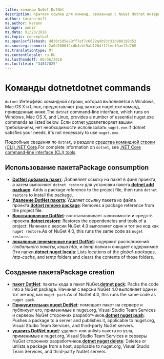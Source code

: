 ```yaml
---
title: команды NuGet DotNet
description: Краткая ссылка для команд, связанных с NuGet dotnet интерфейс командной строки.
author: karann-msft
ms.author: karann
manager: unnir
ms.date: 01/23/2018
ms.topic: conceptual
ms.openlocfilehash: dd30c5d5e29ff7ef7c6622a9b93c32b908198d52
ms.sourcegitcommit: 2a6d200012cdb4cbf5ab1264f12fecf9ae12d769
ms.translationtype: MT
ms.contentlocale: ru-RU
ms.lasthandoff: 06/06/2018
ms.locfileid: "34817025"
---
```

# <a name="dotnet-commands"></a><span data-ttu-id="4131c-103">Команды dotnet</span><span class="sxs-lookup"><span data-stu-id="4131c-103">dotnet commands</span></span>

<span data-ttu-id="4131c-104">`dotnet` Интерфейс командной строки, которая выполняется в Windows, Mac OS X и Linux, предоставляет ряд важных nuget.exe команд, приведенные ниже.</span><span class="sxs-lookup"><span data-stu-id="4131c-104">The `dotnet` command-line interface, which runs on Windows, Mac OS X, and Linux, provides a number of essential nuget.exe commands as listed below.</span></span> <span data-ttu-id="4131c-105">Если dotnet удовлетворяет вашим требованиям, нет необходимости использовать `nuget.exe`.</span><span class="sxs-lookup"><span data-stu-id="4131c-105">If dotnet satisfies your needs, it's not necessary to use `nuget.exe`.</span></span>

<span data-ttu-id="4131c-106">Подробные сведения по `dotnet`, в разделе [средства командной строки (CLI) .NET Core](/dotnet/core/tools/?tabs=netcore2x).</span><span class="sxs-lookup"><span data-stu-id="4131c-106">For complete information on `dotnet`, see [.NET Core command-line interface (CLI) tools](/dotnet/core/tools/?tabs=netcore2x).</span></span>

## <a name="package-consumption"></a><span data-ttu-id="4131c-107">Использование пакета</span><span class="sxs-lookup"><span data-stu-id="4131c-107">Package consumption</span></span>

- <span data-ttu-id="4131c-108">[**DotNet добавить пакет**](/dotnet/core/tools/dotnet-add-package): Добавляет ссылку на пакет в файл проекта, а затем выполняет `dotnet restore` для установки пакета.</span><span class="sxs-lookup"><span data-stu-id="4131c-108">[**dotnet add package**](/dotnet/core/tools/dotnet-add-package): Adds a package reference to the project file, then runs `dotnet restore` to install the package.</span></span>
- <span data-ttu-id="4131c-109">[**Удаление DotNet пакета**](/dotnet/core/tools/dotnet-remove-package): Удаляет ссылку пакета из файла проекта.</span><span class="sxs-lookup"><span data-stu-id="4131c-109">[**dotnet remove package**](/dotnet/core/tools/dotnet-remove-package): Removes a package reference from the project file.</span></span>
- <span data-ttu-id="4131c-110">[**Восстановление DotNet**](/dotnet/core/tools/dotnet-restore?tabs=netcore2x): восстанавливает зависимости и средств проекта.</span><span class="sxs-lookup"><span data-stu-id="4131c-110">[**dotnet restore**](/dotnet/core/tools/dotnet-restore?tabs=netcore2x): Restores the dependencies and tools of a project.</span></span> <span data-ttu-id="4131c-111">Начиная с версии NuGet 4.0 выполняет один и тот же код как `nuget restore`.</span><span class="sxs-lookup"><span data-stu-id="4131c-111">As of NuGet 4.0, this runs the same code as `nuget restore`.</span></span>
- <span data-ttu-id="4131c-112">[**локальные переменные nuget DotNet**](/dotnet/core/tools/dotnet-nuget-locals): содержит расположений *глобального пакеты*, *кэша http*, и *temp* папки и очищает содержимое Эти папки.</span><span class="sxs-lookup"><span data-stu-id="4131c-112">[**dotnet nuget locals**](/dotnet/core/tools/dotnet-nuget-locals): Lists locations of the *global-packages*, *http-cache*, and *temp* folders and clears the contents of those folders.</span></span>

## <a name="package-creation"></a><span data-ttu-id="4131c-113">Создание пакета</span><span class="sxs-lookup"><span data-stu-id="4131c-113">Package creation</span></span>

- <span data-ttu-id="4131c-114">[**пакет DotNet**](/dotnet/core/tools/dotnet-pack?tabs=netcore2x): пакеты кода в пакет NuGet.</span><span class="sxs-lookup"><span data-stu-id="4131c-114">[**dotnet pack**](/dotnet/core/tools/dotnet-pack?tabs=netcore2x): Packs the code into a NuGet package.</span></span> <span data-ttu-id="4131c-115">Начиная с версии NuGet 4.0 выполняет один и тот же код как `nuget pack`.</span><span class="sxs-lookup"><span data-stu-id="4131c-115">As of NuGet 4.0, this runs the same code as `nuget pack`.</span></span>
- <span data-ttu-id="4131c-116">[**Принудительная nuget DotNet**](/dotnet/core/tools/dotnet-nuget-push): помещает пакет на сервере и публикует его, применимые к nuget.org, Visual Studio Team Services и серверы NuGet сторонних разработчиков.</span><span class="sxs-lookup"><span data-stu-id="4131c-116">[**dotnet nuget push**](/dotnet/core/tools/dotnet-nuget-push): Pushes a package to a server and publishes it, applicable to nuget.org, Visual Studio Team Services, and third-party NuGet servers.</span></span>
- <span data-ttu-id="4131c-117">[**удалить DotNet nuget**](/dotnet/core/tools/dotnet-nuget-delete): удаляет или unlists пакета из узла, применимые к nuget.org, Visual Studio Team Services и серверы NuGet сторонних разработчиков.</span><span class="sxs-lookup"><span data-stu-id="4131c-117">[**dotnet nuget delete**](/dotnet/core/tools/dotnet-nuget-delete): Deletes or unlists a package from a host, applicable to nuget.org, Visual Studio Team Services, and third-party NuGet servers.</span></span>
